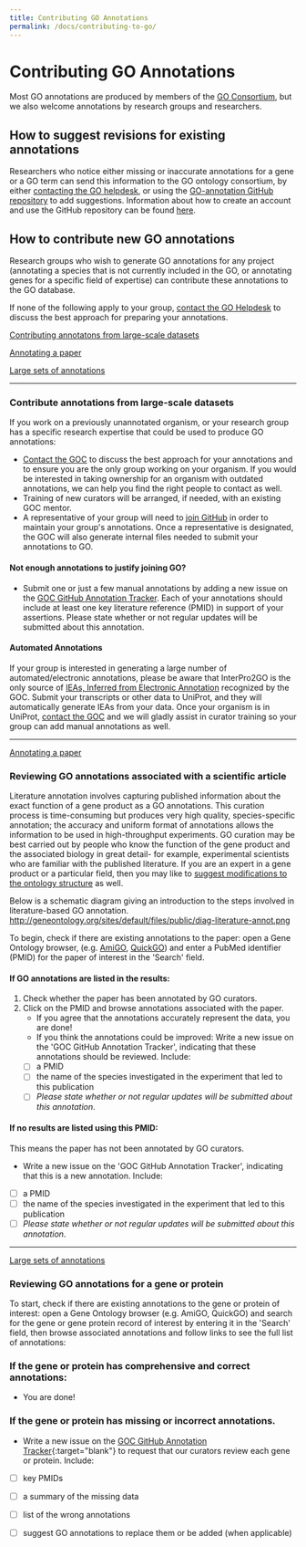 ```yaml
---
title: Contributing GO Annotations
permalink: /docs/contributing-to-go/
---
```


# Contributing GO Annotations
Most GO annotations are produced by members of the [GO Consortium](/docs/go-consortium/), but we also welcome annotations by research groups and researchers. 

## How to suggest revisions for existing annotations
Researchers who notice either missing or inaccurate annotations for a gene or a GO term can send this information to the GO ontology consortium, by either [contacting the GO helpdesk](http://help.geneontology.org/), or using the [GO-annotation GitHub repository](https://github.com/geneontology/go-annotation/issues) to add suggestions. Information about how to create an account and use the GitHub repository can  be found [here](/docs/how-to-submit-requests/).


## How to contribute new GO annotations

Research groups who wish to generate GO annotations for any project (annotating a species that is not currently included in the GO, or annotating genes for a specific field of expertise) can contribute these annotations to the GO database. 


If none of the following apply to your group, [contact the GO Helpdesk](http://help.geneontology.org/) to discuss the best approach for preparing your annotations.

[Contributing annotatons from large-scale datasets](#contribute-annotations-from-large-datasets "Contributing annotatons from large-scale datasets")

[Annotating a paper](#reviewing-go-annotations-associated-with-a-scientific-article "Annotating a paper")

[Large sets of annotations](#reviewing-go-annotations-for-a-gene-or-protein "Large sets of annotations")



---

### Contribute annotations from large-scale datasets

 If you work on a previously unannotated organism, or your research group has a specific research expertise that could be used to produce GO annotations:
 
 * [Contact the GOC](http://help.geneontology.org/) to discuss the best approach for your annotations and to ensure you are the only group working on your organism.  If you would be interested in taking ownership for an organism with outdated annotations, we can help you find the right people to contact as well.
 * Training of new curators will be arranged, if needed, with an existing GOC mentor. 
 * A representative of your group will need to [join GitHub](/docs/how-to-submit-requests/) in order to maintain your group's annotations.  Once a representative is designated, the GOC will also generate internal files needed to submit your annotations to GO.

#### Not enough annotations to justify joining GO?
* Submit one or just a few manual annotations by adding a new issue on the [GOC GitHub Annotation Tracker](https://github.com/geneontology/go-annotation/issues). Each of your annotations should include at least one key literature reference (PMID) in support of your assertions. Please state whether or not regular updates will be submitted about this annotation.

#### Automated Annotations
If your group is interested in generating a large number of automated/electronic annotations, please be aware that InterPro2GO is the only source of [IEAs, Inferred from Electronic Annotation](http://wiki.geneontology.org/index.php/Inferred_from_Electronic_Annotation_(IEA)) recognized by the GOC.  Submit your transcripts or other data to UniProt, and they will automatically generate IEAs from your data.  Once your organism is in UniProt, [contact the GOC](http://help.geneontology.org/) and we will gladly assist in curator training so your group can add manual annotations as well.

---
[Annotating a paper](#reviewing-go-annotations-associated-with-a-scientific-article "Annotating a paper")

### Reviewing GO annotations associated with a scientific article
Literature annotation involves capturing published information about the exact function of a gene product as a GO annotations. This curation process is time-consuming but produces very high quality, species-specific annotation; the accuracy and uniform format of annotations allows the information to be used in high-throughput experiments. GO curation may be best carried out by people who know the function of the gene product and the associated biology in great detail- for example, experimental scientists who are familiar with the published literature. If you are an expert in a gene product or a particular field, then you may like to [suggest modifications to the ontology structure](/docs/contributing-to-go-terms/) as well.

Below is a schematic diagram giving an introduction to the steps involved in literature-based GO annotation. 
http://geneontology.org/sites/default/files/public/diag-literature-annot.png

To begin, check if there are existing annotations to the paper:  open a Gene Ontology browser, (e.g. [AmiGO](http://amigo.geneontology.org/amigo), [QuickGO](https://www.ebi.ac.uk/QuickGO/)) and enter a PubMed identifier (PMID) for the paper of interest in the 'Search' field.

#### If GO annotations are listed in the results:
1. Check whether the paper has been annotated by GO curators.
2. Click on the PMID and browse annotations associated with the paper.
   * If you agree that the annotations accurately represent the data, you are done!
   * If you think the annotations could be improved: Write a new issue on the 'GOC GitHub Annotation Tracker', indicating that these annotations should be reviewed. Include:
   - [ ]  a PMID 
   - [ ] the name of the species investigated in the experiment that led to this publication
   - [ ] *Please state whether or not regular updates will be submitted about this annotation*.
     
#### If no results are listed using this PMID:
 This means the paper has not been annotated by GO curators.
  * Write a new issue on the 'GOC GitHub Annotation Tracker', indicating that this is a new annotation. Include:
  - [ ] a PMID 
  - [ ] the name of the species investigated in the experiment that led to this publication
  - [ ] *Please state whether or not regular updates will be submitted about this annotation*.
  
---

[Large sets of annotations](#reviewing-go-annotations-for-a-gene-or-protein "Large sets of annotations")

### Reviewing GO annotations for a gene or protein

To start, check if there are existing annotations to the gene or protein of interest: open a Gene Ontology browser (e.g. AmiGO, QuickGO) and search for the gene or gene protein record of interest by entering it in the 'Search' field, then browse associated annotations and follow links to see the full list of annotations:
 

### If the gene or protein has comprehensive and correct annotations:
 * You are done!
     
### If the gene or protein has missing or incorrect annotations.
 * Write a new issue on the [GOC GitHub Annotation Tracker](https://github.com/geneontology/go-annotation/issues){:target="blank"} to request that our curators review each gene or protein. Include:
  - [ ] key PMIDs
  - [ ] a summary of the missing data
  - [ ] list of the wrong annotations
  - [ ] suggest GO annotations to replace them or be added (when applicable)
  
